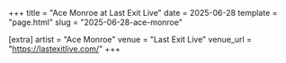 +++
title = "Ace Monroe at Last Exit Live"
date = 2025-06-28
template = "page.html"
slug = "2025-06-28-ace-monroe"

[extra]
artist = "Ace Monroe"
venue = "Last Exit Live"
venue_url = "https://lastexitlive.com/"
+++
